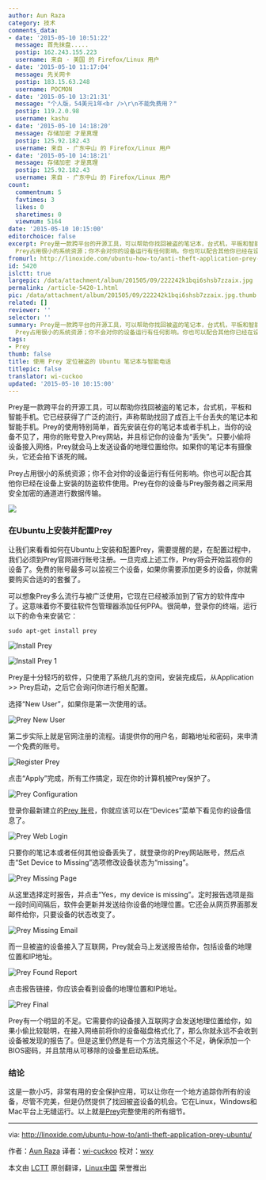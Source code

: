 ```yaml
---
author: Aun Raza
category: 技术
comments_data:
- date: '2015-05-10 10:51:22'
  message: 首先抹盘.....
  postip: 162.243.155.223
  username: 来自 - 美国 的 Firefox/Linux 用户
- date: '2015-05-10 11:17:04'
  message: 先关网卡
  postip: 183.15.63.248
  username: POCMON
- date: '2015-05-10 13:21:31'
  message: "个人版，54美元1年<br />\r\n不能免费用？"
  postip: 119.2.0.98
  username: kashu
- date: '2015-05-10 14:18:20'
  message: 存储加密 才是真理
  postip: 125.92.182.43
  username: 来自 - 广东中山 的 Firefox/Linux 用户
- date: '2015-05-10 14:18:21'
  message: 存储加密 才是真理
  postip: 125.92.182.43
  username: 来自 - 广东中山 的 Firefox/Linux 用户
count:
  commentnum: 5
  favtimes: 3
  likes: 0
  sharetimes: 0
  viewnum: 5164
date: '2015-05-10 10:15:00'
editorchoice: false
excerpt: Prey是一款跨平台的开源工具，可以帮助你找回被盗的笔记本，台式机，平板和智能手机。它已经获得了广泛的流行，声称帮助找回了成百上千台丢失的笔记本和智能手机。Prey的使用特别简单，首先安装在你的笔记本或者手机上，当你的设备不见了，用你的账号登入Prey网站，并且标记你的设备为丢失。只要小偷将设备接入网络，Prey就会马上发送设备的地理位置给你。如果你的笔记本有摄像头，它还会拍下该死的贼。
  Prey占用很小的系统资源；你不会对你的设备运行有任何影响。你也可以配合其他你已经在设备上安装的防盗软件使用。Prey在你的设备与Pre
fromurl: http://linoxide.com/ubuntu-how-to/anti-theft-application-prey-ubuntu/
id: 5420
islctt: true
largepic: /data/attachment/album/201505/09/222242k1bqi6shsb7zzaix.jpg
permalink: /article-5420-1.html
pic: /data/attachment/album/201505/09/222242k1bqi6shsb7zzaix.jpg.thumb.jpg
related: []
reviewer: ''
selector: ''
summary: Prey是一款跨平台的开源工具，可以帮助你找回被盗的笔记本，台式机，平板和智能手机。它已经获得了广泛的流行，声称帮助找回了成百上千台丢失的笔记本和智能手机。Prey的使用特别简单，首先安装在你的笔记本或者手机上，当你的设备不见了，用你的账号登入Prey网站，并且标记你的设备为丢失。只要小偷将设备接入网络，Prey就会马上发送设备的地理位置给你。如果你的笔记本有摄像头，它还会拍下该死的贼。
  Prey占用很小的系统资源；你不会对你的设备运行有任何影响。你也可以配合其他你已经在设备上安装的防盗软件使用。Prey在你的设备与Pre
tags:
- Prey
thumb: false
title: 使用 Prey 定位被盗的 Ubuntu 笔记本与智能电话
titlepic: false
translator: wi-cuckoo
updated: '2015-05-10 10:15:00'
---
```


Prey是一款跨平台的开源工具，可以帮助你找回被盗的笔记本，台式机，平板和智能手机。它已经获得了广泛的流行，声称帮助找回了成百上千台丢失的笔记本和智能手机。Prey的使用特别简单，首先安装在你的笔记本或者手机上，当你的设备不见了，用你的账号登入Prey网站，并且标记你的设备为“丢失”。只要小偷将设备接入网络，Prey就会马上发送设备的地理位置给你。如果你的笔记本有摄像头，它还会拍下该死的贼。


Prey占用很小的系统资源；你不会对你的设备运行有任何影响。你也可以配合其他你已经在设备上安装的防盗软件使用。Prey在你的设备与Prey服务器之间采用安全加密的通道进行数据传输。


![](/data/attachment/album/201505/09/222242k1bqi6shsb7zzaix.jpg)


### 在Ubuntu上安装并配置Prey


让我们来看看如何在Ubuntu上安装和配置Prey，需要提醒的是，在配置过程中，我们必须到Prey官网进行账号注册。一旦完成上述工作，Prey将会开始监视你的设备了。免费的账号最多可以监视三个设备，如果你需要添加更多的设备，你就需要购买合适的的套餐了。


可以想象Prey多么流行与被广泛使用，它现在已经被添加到了官方的软件库中了。这意味着你不要往软件包管理器添加任何PPA。很简单，登录你的终端，运行以下的命令来安装它：



```
sudo apt-get install prey

```

![Install Prey](/data/attachment/album/201505/09/222304yng42gnykmn4mpx6.png)


![Install Prey 1](/data/attachment/album/201505/09/222305d1ds61sl444z51dz.png)


Prey是十分轻巧的软件，只使用了系统几兆的空间，安装完成后，从Application >> Prey启动，之后它会询问你进行相关配置。


选择“New User”，如果你是第一次使用的话。


![Prey New User](/data/attachment/album/201505/09/222306i83ackqrxaxbyzkw.png)


第二步实际上就是官网注册的流程。请提供你的用户名，邮箱地址和密码，来申清一个免费的账号。


![Register Prey](/data/attachment/album/201505/09/222306g2a0y0yy9qo7j89o.png)


点击“Apply”完成，所有工作搞定，现在你的计算机被Prey保护了。


![Prey Configuration](/data/attachment/album/201505/09/222307n1181mz1p5pfo3f3.png)


登录你最新建立的[Prey 账号](https://preyproject.com/)，你就应该可以在“Devices”菜单下看见你的设备信息了。


![Prey Web Login](/data/attachment/album/201505/09/222308y05kl9k1cl9k88i4.png)


只要你的笔记本或者任何其他设备丢失了，就登录你的Prey网站账号，然后点击“Set Device to Missing”选项修改设备状态为“missing”。


![Prey Missing Page](/data/attachment/album/201505/09/222309s591i615a9m66d9h.png)


从这里选择定时报告，并点击“Yes，my device is missing”。定时报告选项是指一段时间间隔后，软件会更新并发送给你设备的地理位置。它还会从网页界面那发邮件给你，只要设备的状态改变了。


![Prey Missing Email](/data/attachment/album/201505/09/222309nt7qx4c81q5yb8v6.png)


而一旦被盗的设备接入了互联网，Prey就会马上发送报告给你，包括设备的地理位置和IP地址。


![Prey Found Report](/data/attachment/album/201505/09/222310naohrz3oxhra3r7u.png)


点击报告链接，你应该会看到设备的地理位置和IP地址。


![Prey Final](/data/attachment/album/201505/09/222311lhh3zhyc3jhqulhp.png)


Prey有一个明显的不足。它需要你的设备接入互联网才会发送地理位置给你，如果小偷比较聪明，在接入网络前将你的设备磁盘格式化了，那么你就永远不会收到设备被发现的报告了。但是这里仍然是有一个方法克服这个不足，确保添加一个BIOS密码，并且禁用从可移除的设备里启动系统。


### 结论


这是一款小巧，非常有用的安全保护应用，可以让你在一个地方追踪你所有的设备，尽管不完美，但是仍然提供了找回被盗设备的机会。它在Linux，Windows和Mac平台上无缝运行。以上就是[Prey](https://preyproject.com/plans)完整使用的所有细节。




---


via: <http://linoxide.com/ubuntu-how-to/anti-theft-application-prey-ubuntu/>


作者：[Aun Raza](http://linoxide.com/author/arunrz/) 译者：[wi-cuckoo](https://github.com/wi-cuckoo) 校对：[wxy](https://github.com/wxy)


本文由 [LCTT](https://github.com/LCTT/TranslateProject) 原创翻译，[Linux中国](http://linux.cn/) 荣誉推出